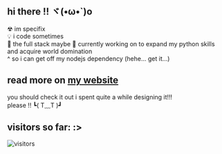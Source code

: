 ## hi there !! ヾ(•ω•`)o
☢ im specifix  
💡 i code sometimes  
💫 the full stack maybe
👾 currently working on to expand my python skills and acquire world domination  
    ^ so i can get off my nodejs dependency (hehe... get it...)  
  
## read more on [my website](https://specifix.dev/)
you should check it out i spent quite a while designing it!!! \
please !!  ┗( T﹏T )┛
## visitors so far: :>
![visitors](https://count.specifix.dev/get/@visitors?theme=moebooru)  
